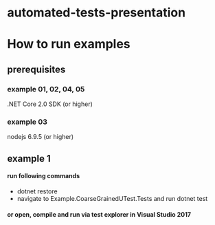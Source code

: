 # automated-tests-presentation

# How to run examples

## prerequisites

### example 01, 02, 04, 05
.NET Core 2.0 SDK (or higher)

### example 03
nodejs  6.9.5 (or higher)

## example 1

#### run following commands
* dotnet restore
* navigate to Example.CoarseGrainedUTest.Tests and run dotnet test

#### or open, compile and run via test explorer in Visual Studio 2017